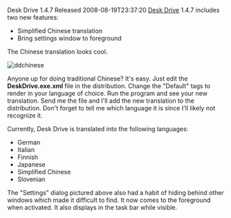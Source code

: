 Desk Drive 1.4.7 Released
2008-08-19T23:37:20
[Desk Drive](http://mike-ward.net/deskdrive) 1.4.7 includes two new features:

  * Simplified Chinese translation
  * Bring settings window to foreground

The Chinese translation looks cool.

![ddchinese](http://mike-ward.net/content/images/blog/DeskDrive1.4.7Released_10F40/ddchinese.png)

Anyone up for doing traditional Chinese? It's easy. Just edit the **DeskDrive.exe.xml** file in the distribution. Change the "Default" tags to render in your language of choice. Run the program and see your new translation. Send me the file and I'll add the new translation to the distribution. Don't forget to tell me which language it is since I'll likely not recognize it.

Currently, Desk Drive is translated into the following languages:

  * German
  * Italian
  * Finnish
  * Japanese
  * Simplified Chinese
  * Slovenian 

The "Settings" dialog pictured above also had a habit of hiding behind other windows which made it difficult to find. It now comes to the foreground when activated. It also displays in the task bar while visible.
